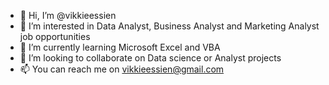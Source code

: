 - 👋 Hi, I’m @vikkieessien
- 👀 I’m interested in Data Analyst, Business Analyst and Marketing Analyst job opportunities
- 🌱 I’m currently learning Microsoft Excel and VBA
- 💞️ I’m looking to collaborate on Data science or Analyst projects
- 📫 You can reach me on vikkieessien@gmail.com

<!---
vikkieessien/vikkieessien is a ✨ special ✨ repository because its `README.md` (this file) appears on your GitHub profile.
You can click the Preview link to take a look at your changes.
--->
